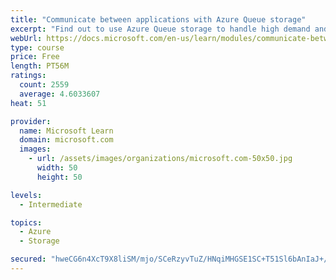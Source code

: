 ```yaml
---
title: "Communicate between applications with Azure Queue storage"
excerpt: "Find out to use Azure Queue storage to handle high demand and improve resilience in your distributed applications."
webUrl: https://docs.microsoft.com/en-us/learn/modules/communicate-between-apps-with-azure-queue-storage/
type: course
price: Free
length: PT56M
ratings:
  count: 2559
  average: 4.6033607
heat: 51

provider:
  name: Microsoft Learn
  domain: microsoft.com
  images:
    - url: /assets/images/organizations/microsoft.com-50x50.jpg
      width: 50
      height: 50

levels:
  - Intermediate

topics:
  - Azure
  - Storage

secured: "hweCG6n4XcT9X8liSM/mjo/SCeRzyvTuZ/HNqiMHGSE1SC+T51Sl6bAnIaJ+/I7W68RgbBgzvLswpuNIkTu4u9C/MyKp2hPcO5RTDs7LRBJk3uhsFB6XrKIeHz7jyPUfmnF2nWzx6fTR7Bo2ln/SrzwrJaT9eXatPK741bLnjlPIu+fxj7HJLkchwn9b3SVyiLKHsxz2rkwwx7fjQY93vH3N7z5DTZ9ShKzQJTroQBSLjfoLIexSRn4UjtL5ly6t9QioMBJ/KKvUwFTazHk//QzynVoVfplbE7RxjVmRIMN9mkr47eIsdVHU5N3SXKcFSL4suiFScEgPEYV4z/gAjZR9rc5VAePerZexF/Z7N50BWUckfg3pfbtur9jTHtlQa8tmlTlHfjgcpRDvdUSZIS7BbXFcKTqybVjPPPRGONk=;I8GkM9lRG6KFMbI53braRw=="
---
```


